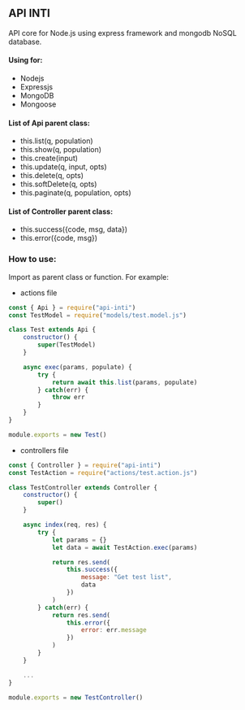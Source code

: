 ## API INTI

API core for Node.js using express framework and mongodb NoSQL database.

#### Using for:

- Nodejs
- Expressjs
- MongoDB
- Mongoose

#### List of Api parent class:

- this.list(q, population)
- this.show(q, population)
- this.create(input)
- this.update(q, input, opts)
- this.delete(q, opts)
- this.softDelete(q, opts)
- this.paginate(q, population, opts)

#### List of Controller parent class:

- this.success({code, msg, data})
- this.error({code, msg})

### How to use:

Import as parent class or function. For example:

- actions file

```javascript
const { Api } = require("api-inti")
const TestModel = require("models/test.model.js")

class Test extends Api {
    constructor() {
        super(TestModel)
    }

    async exec(params, populate) {
        try {
            return await this.list(params, populate)
        } catch(err) {
            throw err
        }
    }
}

module.exports = new Test()

```

- controllers file

```javascript
const { Controller } = require("api-inti")
const TestAction = require("actions/test.action.js")

class TestController extends Controller {
    constructor() {
        super()
    }

    async index(req, res) {
        try {
            let params = {}
            let data = await TestAction.exec(params)

            return res.send(
                this.success({
                    message: "Get test list",
                    data
                })
            )
        } catch(err) {
            return res.send(
                this.error({
                    error: err.message
                })
            )
        }
    }

    ...
}

module.exports = new TestController()

```
